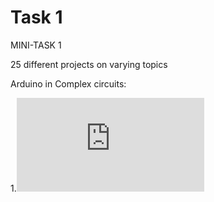 # Task 1
MINI-TASK 1

25 different projects on varying topics

Arduino in Complex circuits:

1.![Android controlled RGB](https://github.com/Snehan2k2/Tasks/blob/master/Arduino%20in%20complex%20circuits/Android%20controlled%20RGB.md)



  


 

  

  


